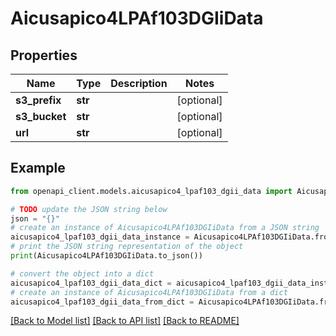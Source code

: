 # Aicusapico4LPAf103DGIiData


## Properties

Name | Type | Description | Notes
------------ | ------------- | ------------- | -------------
**s3_prefix** | **str** |  | [optional] 
**s3_bucket** | **str** |  | [optional] 
**url** | **str** |  | [optional] 

## Example

```python
from openapi_client.models.aicusapico4_lpaf103_dgii_data import Aicusapico4LPAf103DGIiData

# TODO update the JSON string below
json = "{}"
# create an instance of Aicusapico4LPAf103DGIiData from a JSON string
aicusapico4_lpaf103_dgii_data_instance = Aicusapico4LPAf103DGIiData.from_json(json)
# print the JSON string representation of the object
print(Aicusapico4LPAf103DGIiData.to_json())

# convert the object into a dict
aicusapico4_lpaf103_dgii_data_dict = aicusapico4_lpaf103_dgii_data_instance.to_dict()
# create an instance of Aicusapico4LPAf103DGIiData from a dict
aicusapico4_lpaf103_dgii_data_from_dict = Aicusapico4LPAf103DGIiData.from_dict(aicusapico4_lpaf103_dgii_data_dict)
```
[[Back to Model list]](../README.md#documentation-for-models) [[Back to API list]](../README.md#documentation-for-api-endpoints) [[Back to README]](../README.md)


